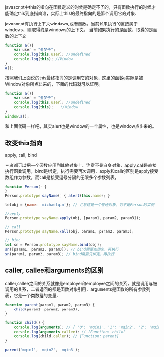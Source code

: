 javascript中this的指向在函数定义的时候是确定不了的，只有函数执行的时候才能确定this到底指向谁，实际上this的最终指向的是那个调用它的对象.

javascript有执行上下文windows,或者函数。当前如果执行的直接属于windows，则取得的是windows的上下文。
当前如果执行的是函数，取得的是函数的上下文

```js
function a(){
    var user = "追梦子";
    console.log(this.user); //undefined
    console.log(this); //Window
}
a();
```
按照我们上面说的this最终指向的是调用它的对象，这里的函数a实际是被Window对象所点出来的，下面的代码就可以证明。
```js
function a(){
    var user = "追梦子";
    console.log(this.user); //undefined
    console.log(this);　　//Window
}
window.a();
```
和上面代码一样吧，其实alert也是window的一个属性，也是window点出来的。

## 改变this指向
apply, call, bind

三者都可以把一个函数应用到其他对象上，注意不是自身对象．apply,call是直接执行函数调用，bind是绑定，执行需要再次调用．apply和call的区别是apply接受数组作为参数，而call是接受逗号分隔的无限多个参数列表，

```js
function Person() {
}
Person.prototype.sayName() { alert(this.name); }

letobj = {name: 'michaelqin'}; // 注意这是一个普通对象，它不是Person的实例

//apply
Person.prototype.sayName.apply(obj, [param1, param2, param3]);

// call
Person.prototype.sayName.call(obj, param1, param2, param3);

// bind
let sn = Person.prototype.sayName.bind(obj);
sn([param1, param2, param3]); // bind需要先绑定，再执行
sn(param1, param2, param3); // bind需要先绑定，再执行
```

## caller, callee和arguments的区别
caller,callee之间的关系就像是employer和employee之间的关系，就是调用与被调用的关系，二者返回的都是函数对象引用．arguments是函数的所有参数列表，它是一个类数组的变量．
```js
function parent(param1, param2, param3) {
	child(param1, param2, param3);
}

function child() {
	console.log(arguments); // { '0': 'mqin1', '1': 'mqin2', '2': 'mqin3' }
	console.log(arguments.callee); // [Function: child]
	console.log(child.caller); // [Function: parent]
}

parent('mqin1', 'mqin2', 'mqin3');
```